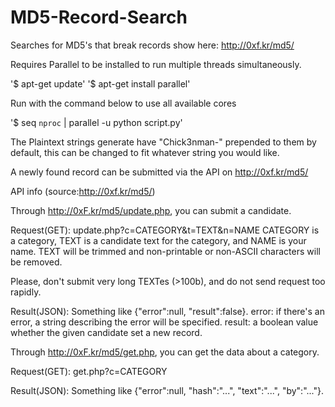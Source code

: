 # MD5-Record-Search
Searches for MD5's that break records show here: http://0xf.kr/md5/

Requires Parallel to be installed to run multiple threads simultaneously.

'$ apt-get update'
'$ apt-get install parallel'

Run with the command below to use all available cores

'$ seq `nproc` | parallel -u python script.py'

The Plaintext strings generate have "Chick3nman-" prepended to them by default, this can be changed to fit whatever string you would like.

A newly found record can be submitted via the API on http://0xf.kr/md5/

API info (source:http://0xf.kr/md5/)

Through http://0xF.kr/md5/update.php, you can submit a candidate.

Request(GET): update.php?c=CATEGORY&t=TEXT&n=NAME
CATEGORY is a category, TEXT is a candidate text for the category, and NAME is your name.
TEXT will be trimmed and non-printable or non-ASCII characters will be removed.

Please, don't submit very long TEXTes (>100b), and do not send request too rapidly.

Result(JSON): Something like {"error":null, "result":false}.
error: if there's an error, a string describing the error will be specified.
result: a boolean value whether the given candidate set a new record.

Through http://0xF.kr/md5/get.php, you can get the data about a category.

Request(GET): get.php?c=CATEGORY

Result(JSON): Something like {"error":null, "hash":"...", "text":"...", "by":"..."}.
